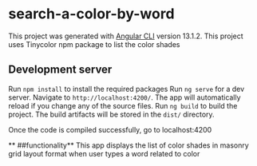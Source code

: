 # search-a-color-by-word
This project was generated with [Angular CLI](https://github.com/angular/angular-cli) version 13.1.2.
This project uses Tinycolor npm package to list the color shades

## Development server
Run `npm install` to install the required packages
Run `ng serve` for a dev server. Navigate to `http://localhost:4200/`. The app will automatically reload if you change any of the source files.
Run `ng build` to build the project. The build artifacts will be stored in the `dist/` directory.

Once the code is compiled successfully, go to localhost:4200

**
##functionality**
This app displays the list of color shades in masonry grid layout format when user types a word related to color
